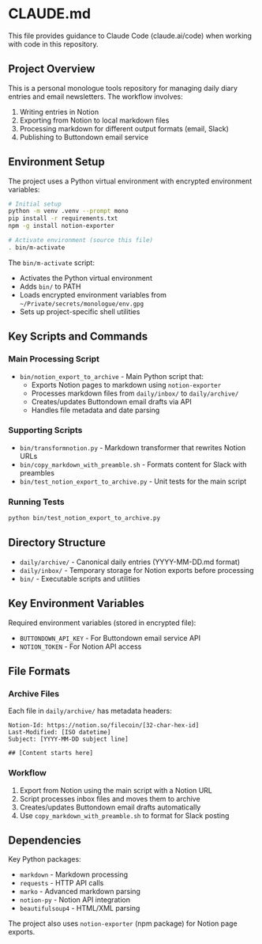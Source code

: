 # CLAUDE.md

This file provides guidance to Claude Code (claude.ai/code) when working with code in this repository.

## Project Overview

This is a personal monologue tools repository for managing daily diary entries and email newsletters. The workflow involves:

1. Writing entries in Notion
2. Exporting from Notion to local markdown files
3. Processing markdown for different output formats (email, Slack)
4. Publishing to Buttondown email service

## Environment Setup

The project uses a Python virtual environment with encrypted environment variables:

```bash
# Initial setup
python -m venv .venv --prompt mono
pip install -r requirements.txt
npm -g install notion-exporter

# Activate environment (source this file)
. bin/m-activate
```

The `bin/m-activate` script:
- Activates the Python virtual environment
- Adds `bin/` to PATH
- Loads encrypted environment variables from `~/Private/secrets/monologue/env.gpg`
- Sets up project-specific shell utilities

## Key Scripts and Commands

### Main Processing Script
- `bin/notion_export_to_archive` - Main Python script that:
  - Exports Notion pages to markdown using `notion-exporter`
  - Processes markdown files from `daily/inbox/` to `daily/archive/`
  - Creates/updates Buttondown email drafts via API
  - Handles file metadata and date parsing

### Supporting Scripts
- `bin/transformnotion.py` - Markdown transformer that rewrites Notion URLs
- `bin/copy_markdown_with_preamble.sh` - Formats content for Slack with preambles
- `bin/test_notion_export_to_archive.py` - Unit tests for the main script

### Running Tests
```bash
python bin/test_notion_export_to_archive.py
```

## Directory Structure

- `daily/archive/` - Canonical daily entries (YYYY-MM-DD.md format)
- `daily/inbox/` - Temporary storage for Notion exports before processing
- `bin/` - Executable scripts and utilities

## Key Environment Variables

Required environment variables (stored in encrypted file):
- `BUTTONDOWN_API_KEY` - For Buttondown email service API
- `NOTION_TOKEN` - For Notion API access

## File Formats

### Archive Files
Each file in `daily/archive/` has metadata headers:
```
Notion-Id: https://notion.so/filecoin/[32-char-hex-id]
Last-Modified: [ISO datetime]
Subject: [YYYY-MM-DD subject line]

## [Content starts here]
```

### Workflow
1. Export from Notion using the main script with a Notion URL
2. Script processes inbox files and moves them to archive
3. Creates/updates Buttondown email drafts automatically
4. Use `copy_markdown_with_preamble.sh` to format for Slack posting

## Dependencies

Key Python packages:
- `markdown` - Markdown processing
- `requests` - HTTP API calls
- `marko` - Advanced markdown parsing
- `notion-py` - Notion API integration
- `beautifulsoup4` - HTML/XML parsing

The project also uses `notion-exporter` (npm package) for Notion page exports.